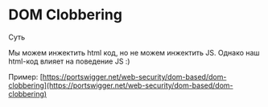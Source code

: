 # DOM Clobbering

Суть

Мы можем инжектить html код, но не можем инжектить JS. Однако наш html-код влияет на поведение JS :)

Пример: [https://portswigger.net/web-security/dom-based/dom-clobbering](https://portswigger.net/web-security/dom-based/dom-clobbering)
